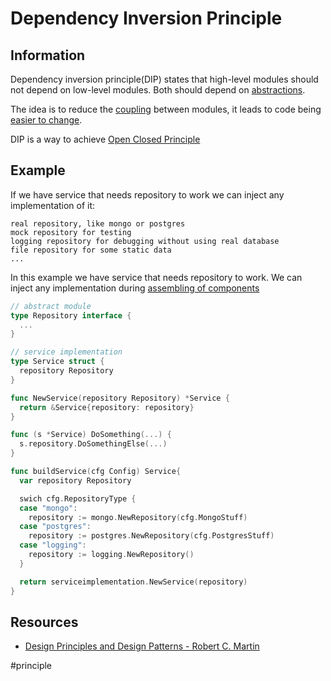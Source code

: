 # Dependency Inversion Principle

## Information
Dependency inversion principle(DIP) states that high-level modules should not depend on low-level modules. Both should depend on [abstractions](https://github.com/vimcki/design-principles/blob/master/Abstraction.md).

The idea is to reduce the [coupling](https://github.com/vimcki/design-principles/blob/master/Coupling.md) between modules, it leads to code being [easier to change](https://github.com/vimcki/design-principles/blob/master/Ready%20for%20Change.md).

DIP is a way to achieve [Open Closed Principle](https://github.com/vimcki/design-principles/blob/master/Open%20Closed%20Principle.md)

## Example

If we have service that needs repository to work we can inject any implementation of it:
```
real repository, like mongo or postgres
mock repository for testing
logging repository for debugging without using real database
file repository for some static data
...
```

In this example we have service that needs repository to work. We can inject any implementation during [assembling of components](https://github.com/vimcki/design-principles/blob/master/Dependency%20Inversion%20Container.md)

```go
// abstract module
type Repository interface {
  ...
}
```

```go
// service implementation
type Service struct {
  repository Repository
}

func NewService(repository Repository) *Service {
  return &Service{repository: repository}
}

func (s *Service) DoSomething(...) {
  s.repository.DoSomethingElse(...)
}
```

```go
func buildService(cfg Config) Service{
  var repository Repository

  swich cfg.RepositoryType {
  case "mongo":
    repository := mongo.NewRepository(cfg.MongoStuff)
  case "postgres":
    repository := postgres.NewRepository(cfg.PostgresStuff)
  case "logging":
    repository := logging.NewRepository()
  }

  return serviceimplementation.NewService(repository)
}

```

## Resources

- [Design Principles and Design Patterns - Robert C. Martin](http://staff.cs.utu.fi/~jounsmed/doos_06/material/DesignPrinciplesAndPatterns.pdf)

#principle
